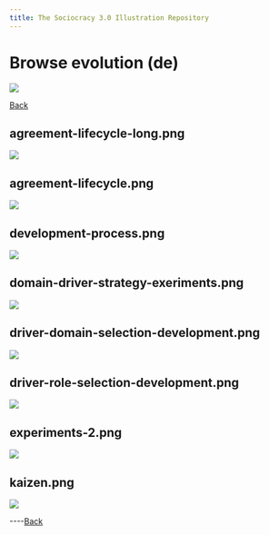 ```yaml
---
title: The Sociocracy 3.0 Illustration Repository
---
```


# Browse evolution (de)

![](/img/de-48px.png)

[Back](index-de.html)

## agreement-lifecycle-long.png

[![](/img/de/evolution/agreement-lifecycle-long.png)](/img/de/evolution/agreement-lifecycle-long.png)

## agreement-lifecycle.png

[![](/img/de/evolution/agreement-lifecycle.png)](/img/de/evolution/agreement-lifecycle.png)

## development-process.png

[![](/img/de/evolution/development-process.png)](/img/de/evolution/development-process.png)

## domain-driver-strategy-exeriments.png

[![](/img/de/evolution/domain-driver-strategy-exeriments.png)](/img/de/evolution/domain-driver-strategy-exeriments.png)

## driver-domain-selection-development.png

[![](/img/de/evolution/driver-domain-selection-development.png)](/img/de/evolution/driver-domain-selection-development.png)

## driver-role-selection-development.png

[![](/img/de/evolution/driver-role-selection-development.png)](/img/de/evolution/driver-role-selection-development.png)

## experiments-2.png

[![](/img/de/evolution/experiments-2.png)](/img/de/evolution/experiments-2.png)

## kaizen.png

[![](/img/de/evolution/kaizen.png)](/img/de/evolution/kaizen.png)

----[Back](index-de.html)
